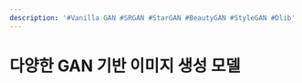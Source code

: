 ```yaml
---
description: '#Vanilla GAN #SRGAN #StarGAN #BeautyGAN #StyleGAN #Dlib'
---
```


# 다양한 GAN 기반 이미지 생성 모델

<figure><img src="../../../.gitbook/assets/다양한 GAN 기반 이미지 생성 모델_페이지_01.jpg" alt=""><figcaption></figcaption></figure>

<figure><img src="../../../.gitbook/assets/다양한 GAN 기반 이미지 생성 모델_페이지_02.jpg" alt=""><figcaption></figcaption></figure>

<figure><img src="../../../.gitbook/assets/다양한 GAN 기반 이미지 생성 모델_페이지_03.jpg" alt=""><figcaption></figcaption></figure>

<figure><img src="../../../.gitbook/assets/다양한 GAN 기반 이미지 생성 모델_페이지_04.jpg" alt=""><figcaption></figcaption></figure>

<figure><img src="../../../.gitbook/assets/다양한 GAN 기반 이미지 생성 모델_페이지_05.jpg" alt=""><figcaption></figcaption></figure>

<figure><img src="../../../.gitbook/assets/다양한 GAN 기반 이미지 생성 모델_페이지_06.jpg" alt=""><figcaption></figcaption></figure>

<figure><img src="../../../.gitbook/assets/다양한 GAN 기반 이미지 생성 모델_페이지_07.jpg" alt=""><figcaption></figcaption></figure>

<figure><img src="../../../.gitbook/assets/다양한 GAN 기반 이미지 생성 모델_페이지_08.jpg" alt=""><figcaption></figcaption></figure>

<figure><img src="../../../.gitbook/assets/다양한 GAN 기반 이미지 생성 모델_페이지_09.jpg" alt=""><figcaption></figcaption></figure>

<figure><img src="../../../.gitbook/assets/다양한 GAN 기반 이미지 생성 모델_페이지_10.jpg" alt=""><figcaption></figcaption></figure>

<figure><img src="../../../.gitbook/assets/다양한 GAN 기반 이미지 생성 모델_페이지_11.jpg" alt=""><figcaption></figcaption></figure>

<figure><img src="../../../.gitbook/assets/다양한 GAN 기반 이미지 생성 모델_페이지_12.jpg" alt=""><figcaption></figcaption></figure>

<figure><img src="../../../.gitbook/assets/다양한 GAN 기반 이미지 생성 모델_페이지_13.jpg" alt=""><figcaption></figcaption></figure>

<figure><img src="../../../.gitbook/assets/다양한 GAN 기반 이미지 생성 모델_페이지_14.jpg" alt=""><figcaption></figcaption></figure>

<figure><img src="../../../.gitbook/assets/다양한 GAN 기반 이미지 생성 모델_페이지_15.jpg" alt=""><figcaption></figcaption></figure>

<figure><img src="../../../.gitbook/assets/다양한 GAN 기반 이미지 생성 모델_페이지_16.jpg" alt=""><figcaption></figcaption></figure>

<figure><img src="../../../.gitbook/assets/다양한 GAN 기반 이미지 생성 모델_페이지_17.jpg" alt=""><figcaption></figcaption></figure>

<figure><img src="../../../.gitbook/assets/다양한 GAN 기반 이미지 생성 모델_페이지_18.jpg" alt=""><figcaption></figcaption></figure>

<figure><img src="../../../.gitbook/assets/다양한 GAN 기반 이미지 생성 모델_페이지_19.jpg" alt=""><figcaption></figcaption></figure>

<figure><img src="../../../.gitbook/assets/다양한 GAN 기반 이미지 생성 모델_페이지_20.jpg" alt=""><figcaption></figcaption></figure>

<figure><img src="../../../.gitbook/assets/다양한 GAN 기반 이미지 생성 모델_페이지_21.jpg" alt=""><figcaption></figcaption></figure>

<figure><img src="../../../.gitbook/assets/다양한 GAN 기반 이미지 생성 모델_페이지_22.jpg" alt=""><figcaption></figcaption></figure>

<figure><img src="../../../.gitbook/assets/다양한 GAN 기반 이미지 생성 모델_페이지_23.jpg" alt=""><figcaption></figcaption></figure>

<figure><img src="../../../.gitbook/assets/다양한 GAN 기반 이미지 생성 모델_페이지_24.jpg" alt=""><figcaption></figcaption></figure>

<figure><img src="../../../.gitbook/assets/다양한 GAN 기반 이미지 생성 모델_페이지_25.jpg" alt=""><figcaption></figcaption></figure>

<figure><img src="../../../.gitbook/assets/다양한 GAN 기반 이미지 생성 모델_페이지_26.jpg" alt=""><figcaption></figcaption></figure>

<figure><img src="../../../.gitbook/assets/다양한 GAN 기반 이미지 생성 모델_페이지_27 (1).jpg" alt=""><figcaption></figcaption></figure>

<figure><img src="../../../.gitbook/assets/다양한 GAN 기반 이미지 생성 모델_페이지_28.jpg" alt=""><figcaption></figcaption></figure>

<figure><img src="../../../.gitbook/assets/다양한 GAN 기반 이미지 생성 모델_페이지_29.jpg" alt=""><figcaption></figcaption></figure>

<figure><img src="../../../.gitbook/assets/다양한 GAN 기반 이미지 생성 모델_페이지_30.jpg" alt=""><figcaption></figcaption></figure>

<figure><img src="../../../.gitbook/assets/다양한 GAN 기반 이미지 생성 모델_페이지_31.jpg" alt=""><figcaption></figcaption></figure>

<figure><img src="../../../.gitbook/assets/다양한 GAN 기반 이미지 생성 모델_페이지_32.jpg" alt=""><figcaption></figcaption></figure>


